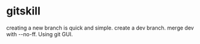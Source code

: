 # gitskill
creating a new branch is quick and simple.
create a dev branch.
merge dev with --no-ff.
Using git GUI.

